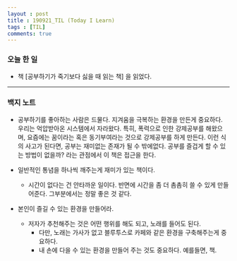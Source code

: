 ```yaml
---
layout : post
title : 190921_TIL (Today I Learn)
tags : [TIL]
comments: true
---
```

### 오늘 한 일
- 책 [공부하기가 죽기보다 싫을 때 읽는 책] 을 읽었다.

---
### 백지 노트

- 공부하기를 좋아하는 사람은 드물다. 지겨움을 극복하는 환경을 만든게 중요하다. 우리는 억압받아온 시스템에서 자라왔다. 특히, 폭력으로 인한 강제공부를 해왔으며, 요즘에는 꿈이라는 혹은 동기부여라는 것으로 강제공부를 하게 만든다. 이런 식의 사고가 된다면, 공부는 재미없는 존재가 될 수 밖에없다. 공부를 즐겁게 할 수 있는 방법이 없을까? 라는 관점에서 이 책은 접근을 한다.

- 일반적인 통념을 하나씩 깨주는게 재미가 있는 책이다.
  - 시간이 없다는 건 안타까운 일이다. 반면에 시간을 좀 더 촘촘히 쓸 수 있게 만들어준다. 그부분에서는 정말 좋은 것 같다. 

- 본인이 즐길 수 있는 환경을 만들어라.
  - 저자가 추천해주는 것은 어떤 행위를 해도 되고, 노래를 들어도 된다.
    - 다만, 노래는 가사가 없고 블루투스로 카페와 같은 환경을 구축해주는게 중요하다.
    - 내 손에 다을 수 있는 환경을 만들어 주는 것도 중요하다. 예를들면, 책.


